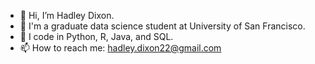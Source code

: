 - 👋 Hi, I’m Hadley Dixon.
- 📕 I'm a graduate data science student at University of San Francisco.
- 🌱 I code in Python, R, Java, and SQL.
- 📫 How to reach me: hadley.dixon22@gmail.com

<!---
Hadley-Dixon/Hadley-Dixon is a ✨ special ✨ repository because its `README.md` (this file) appears on your GitHub profile.
You can click the Preview link to take a look at your changes.
--->
